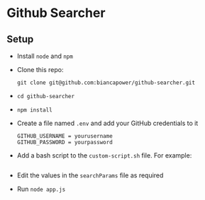 # Github Searcher

## Setup

* Install `node` and `npm`

* Clone this repo: 
    ```
    git clone git@github.com:biancapower/github-searcher.git
    ```

* `cd github-searcher`

* `npm install`

* Create a file named `.env` and add your GitHub credentials to it
    ```
    GITHUB_USERNAME = yourusername
    GITHUB_PASSWORD = yourpassword
    ```

* Add a bash script to the `custom-script.sh` file. For example:
    ```

    ```

* Edit the values in the `searchParams` file as required

* Run `node app.js`
